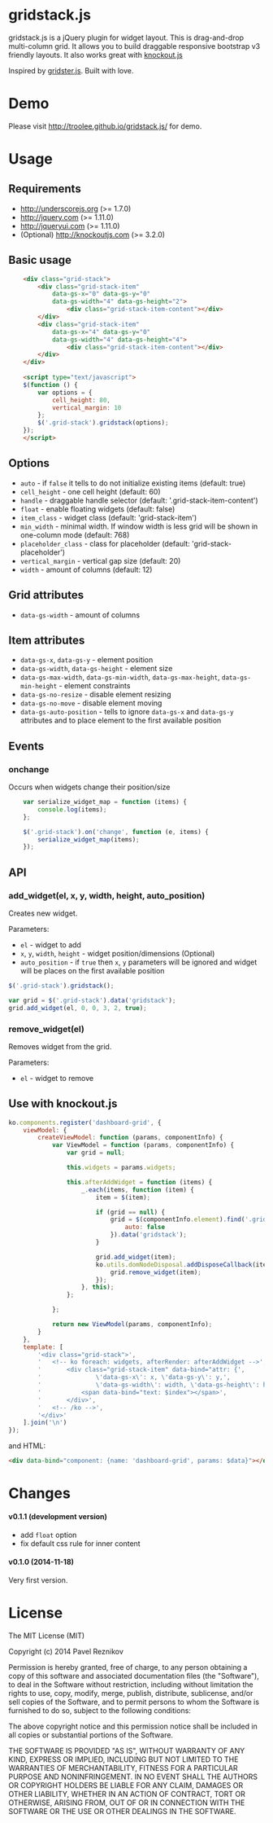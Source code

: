 gridstack.js
============

gridstack.js is a jQuery plugin for widget layout. This is drag-and-drop multi-column grid. It allows you to build 
draggable responsive bootstrap v3 friendly layouts. It also works great with [knockout.js](http://knockoutjs.com)

Inspired by [gridster.js](http://gridster.net). Built with love.

Demo
====

Please visit http://troolee.github.io/gridstack.js/ for demo.


Usage
=====

## Requirements

* http://underscorejs.org (>= 1.7.0)
* http://jquery.com (>= 1.11.0)
* http://jqueryui.com (>= 1.11.0)
* (Optional) http://knockoutjs.com (>= 3.2.0)

## Basic usage

```html
    <div class="grid-stack">
        <div class="grid-stack-item" 
            data-gs-x="0" data-gs-y="0" 
            data-gs-width="4" data-gs-height="2">
                <div class="grid-stack-item-content"></div>
        </div>
        <div class="grid-stack-item" 
            data-gs-x="4" data-gs-y="0" 
            data-gs-width="4" data-gs-height="4">
                <div class="grid-stack-item-content"></div>
        </div>
    </div>
    
    <script type="text/javascript">
    $(function () {
        var options = {
            cell_height: 80,
            vertical_margin: 10
        };
        $('.grid-stack').gridstack(options);
    });
    </script>
```

## Options

- `auto` - if `false` it tells to do not initialize existing items (default: true)
- `cell_height` - one cell height (default: 60)
- `handle` - draggable handle selector (default: '.grid-stack-item-content')
- `float` - enable floating widgets (default: false)
- `item_class` - widget class (default: 'grid-stack-item')
- `min_width` - minimal width. If window width is less grid will be shown in one-column mode (default: 768)
- `placeholder_class` - class for placeholder (default: 'grid-stack-placeholder')
- `vertical_margin` - vertical gap size (default: 20)
- `width` - amount of columns (default: 12)

## Grid attributes

 - `data-gs-width` - amount of columns

## Item attributes

- `data-gs-x`, `data-gs-y` - element position
- `data-gs-width`, `data-gs-height` - element size
- `data-gs-max-width`, `data-gs-min-width`, `data-gs-max-height`, `data-gs-min-height` - element constraints
- `data-gs-no-resize` - disable element resizing
- `data-gs-no-move` - disable element moving 
- `data-gs-auto-position` - tells to ignore `data-gs-x` and `data-gs-y` attributes and to place element to the first 
    available position
    
## Events

### onchange 

Occurs when widgets change their position/size

```javascript
    var serialize_widget_map = function (items) {
        console.log(items);
    };

    $('.grid-stack').on('change', function (e, items) {
        serialize_widget_map(items);
    });
```

## API

### add_widget(el, x, y, width, height, auto_position)

Creates new widget.

Parameters:

- `el` - widget to add
- `x`, `y`, `width`, `height` - widget position/dimensions (Optional)
- `auto_position` - if `true` then `x`, `y` parameters will be ignored and widget will be places on the first available
position

```javascript
$('.grid-stack').gridstack();

var grid = $('.grid-stack').data('gridstack');
grid.add_widget(el, 0, 0, 3, 2, true);
```

### remove_widget(el)

Removes widget from the grid.

Parameters:

- `el` - widget to remove

## Use with knockout.js

```javascript
ko.components.register('dashboard-grid', {
    viewModel: {
        createViewModel: function (params, componentInfo) {
            var ViewModel = function (params, componentInfo) {
                var grid = null;

                this.widgets = params.widgets;

                this.afterAddWidget = function (items) {
                    _.each(items, function (item) {
                        item = $(item);

                        if (grid == null) {
                            grid = $(componentInfo.element).find('.grid-stack').gridstack({
                                auto: false
                            }).data('gridstack');
                        }

                        grid.add_widget(item);
                        ko.utils.domNodeDisposal.addDisposeCallback(item[0], function () {
                            grid.remove_widget(item);
                        });
                    }, this);
                };

            };

            return new ViewModel(params, componentInfo);
        }
    },
    template: [
        '<div class="grid-stack">',
        '   <!-- ko foreach: widgets, afterRender: afterAddWidget -->',
        '       <div class="grid-stack-item" data-bind="attr: {',
        '               \'data-gs-x\': x, \'data-gs-y\': y,',
        '               \'data-gs-width\': width, \'data-gs-height\': height}">',
        '           <span data-bind="text: $index"></span>',
        '       </div>',
        '   <!-- /ko -->',
        '</div>'
    ].join('\n')
});
```

and HTML:

```html
<div data-bind="component: {name: 'dashboard-grid', params: $data}"></div>
```


Changes
=======

#### v0.1.1 (development version)

- add `float` option
- fix default css rule for inner content

#### v0.1.0 (2014-11-18)

Very first version.


License
=======

The MIT License (MIT)

Copyright (c) 2014 Pavel Reznikov

Permission is hereby granted, free of charge, to any person obtaining a copy
of this software and associated documentation files (the "Software"), to deal
in the Software without restriction, including without limitation the rights
to use, copy, modify, merge, publish, distribute, sublicense, and/or sell
copies of the Software, and to permit persons to whom the Software is
furnished to do so, subject to the following conditions:

The above copyright notice and this permission notice shall be included in all
copies or substantial portions of the Software.

THE SOFTWARE IS PROVIDED "AS IS", WITHOUT WARRANTY OF ANY KIND, EXPRESS OR
IMPLIED, INCLUDING BUT NOT LIMITED TO THE WARRANTIES OF MERCHANTABILITY,
FITNESS FOR A PARTICULAR PURPOSE AND NONINFRINGEMENT. IN NO EVENT SHALL THE
AUTHORS OR COPYRIGHT HOLDERS BE LIABLE FOR ANY CLAIM, DAMAGES OR OTHER
LIABILITY, WHETHER IN AN ACTION OF CONTRACT, TORT OR OTHERWISE, ARISING FROM,
OUT OF OR IN CONNECTION WITH THE SOFTWARE OR THE USE OR OTHER DEALINGS IN THE
SOFTWARE.

